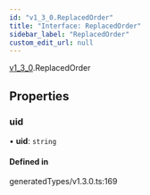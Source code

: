 ```yaml
---
id: "v1_3_0.ReplacedOrder"
title: "Interface: ReplacedOrder"
sidebar_label: "ReplacedOrder"
custom_edit_url: null
---
```


[v1\_3\_0](../namespaces/v1_3_0.md).ReplacedOrder

## Properties

### uid

• **uid**: `string`

#### Defined in

generatedTypes/v1.3.0.ts:169
